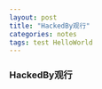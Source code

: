```yaml
---
layout: post
title: "HackedBy观行"
categories: notes
tags: test HelloWorld
---
```


### HackedBy观行 


